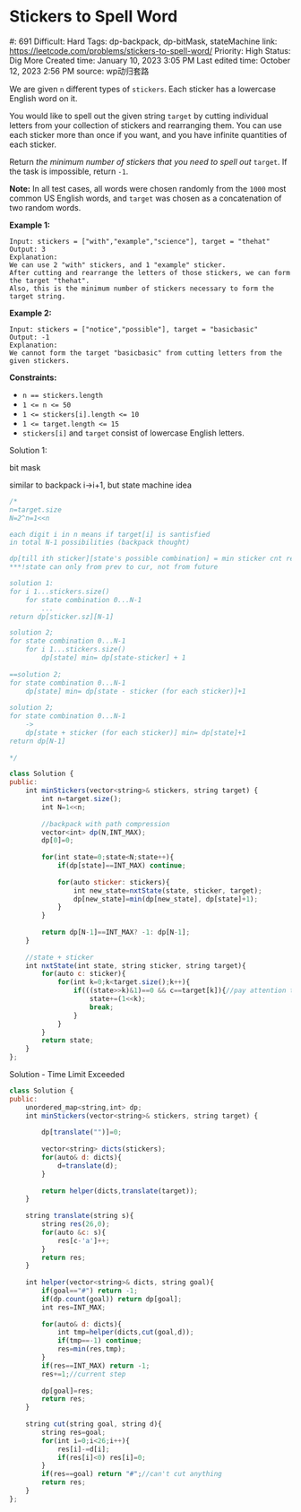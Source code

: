 # Stickers to Spell Word

#: 691
Difficult: Hard
Tags: dp-backpack, dp-bitMask, stateMachine
link: https://leetcode.com/problems/stickers-to-spell-word/
Priority: High
Status: Dig More
Created time: January 10, 2023 3:05 PM
Last edited time: October 12, 2023 2:56 PM
source: wp动归套路

We are given `n` different types of `stickers`. Each sticker has a lowercase English word on it.

You would like to spell out the given string `target` by cutting individual letters from your collection of stickers and rearranging them. You can use each sticker more than once if you want, and you have infinite quantities of each sticker.

Return *the minimum number of stickers that you need to spell out* `target`. If the task is impossible, return `-1`.

**Note:** In all test cases, all words were chosen randomly from the `1000` most common US English words, and `target` was chosen as a concatenation of two random words.

**Example 1:**

```
Input: stickers = ["with","example","science"], target = "thehat"
Output: 3
Explanation:
We can use 2 "with" stickers, and 1 "example" sticker.
After cutting and rearrange the letters of those stickers, we can form the target "thehat".
Also, this is the minimum number of stickers necessary to form the target string.

```

**Example 2:**

```
Input: stickers = ["notice","possible"], target = "basicbasic"
Output: -1
Explanation:
We cannot form the target "basicbasic" from cutting letters from the given stickers.

```

**Constraints:**

- `n == stickers.length`
- `1 <= n <= 50`
- `1 <= stickers[i].length <= 10`
- `1 <= target.length <= 15`
- `stickers[i]` and `target` consist of lowercase English letters.

Solution 1:

bit mask

similar to backpack i→i+1, but state machine idea

```jsx
/*
n=target.size
N=2^n=1<<n

each digit i in n means if target[i] is santisfied 
in total N-1 possibilities (backpack thought)

dp[till ith sticker][state's possible combination] = min sticker cnt required
***!state can only from prev to cur, not from future

solution 1:
for i 1...stickers.size()
    for state combination 0...N-1
        ...
return dp[sticker.sz][N-1]

solution 2;
for state combination 0...N-1
    for i 1...stickers.size()
        dp[state] min= dp[state-sticker] + 1
        
==solution 2;
for state combination 0...N-1
    dp[state] min= dp[state - sticker (for each sticker)]+1
    
solution 2;
for state combination 0...N-1
    ->
    dp[state + sticker (for each sticker)] min= dp[state]+1
return dp[N-1]
        
*/

class Solution {
public:
    int minStickers(vector<string>& stickers, string target) {
        int n=target.size();
        int N=1<<n;
        
        //backpack with path compression
        vector<int> dp(N,INT_MAX);
        dp[0]=0;
        
        for(int state=0;state<N;state++){
            if(dp[state]==INT_MAX) continue;
            
            for(auto sticker: stickers){
                int new_state=nxtState(state, sticker, target);
                dp[new_state]=min(dp[new_state], dp[state]+1);
            }
        }
        
        return dp[N-1]==INT_MAX? -1: dp[N-1];
    }
    
    //state + sticker
    int nxtState(int state, string sticker, string target){
        for(auto c: sticker){
            for(int k=0;k<target.size();k++){
                if(((state>>k)&1)==0 && c==target[k]){//pay attention to (state>>k)&1) paranthesis
                    state+=(1<<k);
                    break;
                }
            }
        }
        return state;
    }
};
```

Solution - Time Limit Exceeded

```jsx
class Solution {
public:
    unordered_map<string,int> dp;
    int minStickers(vector<string>& stickers, string target) {
        
        dp[translate("")]=0;
        
        vector<string> dicts(stickers);
        for(auto& d: dicts){
            d=translate(d);
        }
        
        return helper(dicts,translate(target));
    }
    
    string translate(string s){
        string res(26,0);
        for(auto &c: s){
            res[c-'a']++;
        }
        return res;
    }
    
    int helper(vector<string>& dicts, string goal){
        if(goal=="#") return -1;
        if(dp.count(goal)) return dp[goal];
        int res=INT_MAX;
        
        for(auto& d: dicts){
            int tmp=helper(dicts,cut(goal,d));
            if(tmp==-1) continue;
            res=min(res,tmp);
        }
        if(res==INT_MAX) return -1;
        res+=1;//current step
        
        dp[goal]=res;
        return res;
    }
    
    string cut(string goal, string d){
        string res=goal;
        for(int i=0;i<26;i++){
            res[i]-=d[i];
            if(res[i]<0) res[i]=0;
        }
        if(res==goal) return "#";//can't cut anything
        return res;
    }
};
```